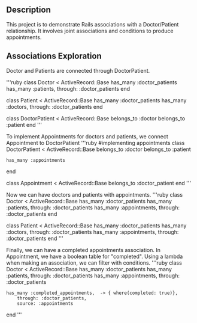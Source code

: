 ## Description ##

This project is to demonstrate Rails associations with a Doctor/Patient relationship. It involves joint associations and conditions to produce appointments.

## Associations Exploration ##
Doctor and Patients are connected through DoctorPatient. 

'''ruby
class Doctor < ActiveRecord::Base
	has_many :doctor_patients
	has_many :patients, through: :doctor_patients
end

class Patient < ActiveRecord::Base
	has_many :doctor_patients
	has_many :doctors, through: :doctor_patients
end

class DoctorPatient < ActiveRecord::Base
	belongs_to :doctor
	belongs_to :patient
end
'''

To implement Appointments for doctors and patients, we connect Appointment to DoctorPatient
'''ruby
#implementing appointments
class DoctorPatient < ActiveRecord::Base
	belongs_to :doctor
	belongs_to :patient

	has_many :appointments
end

class Appointment < ActiveRecord::Base
	belongs_to :doctor_patient
end
'''

Now we can have doctors and patients with appointments. 
'''ruby
class Doctor < ActiveRecord::Base
	has_many :doctor_patients
	has_many :patients, through: :doctor_patients
	has_many :appointments, through: :doctor_patients
end

class Patient < ActiveRecord::Base
	has_many :doctor_patients
	has_many :doctors, through: :doctor_patients
	has_many :appointments, through: :doctor_patients
end
'''

Finally, we can have a completed appointments association. In Appointment, we have a boolean table for "completed". Using a lambda when making an association, we can filter with conditions.
'''ruby
class Doctor < ActiveRecord::Base
	has_many :doctor_patients
	has_many :patients, through: :doctor_patients
	has_many :appointments, through: :doctor_patients


	has_many :completed_appointments,  -> { where(completed: true)}, 
		through: :doctor_patients,
		source: :appointments
end
'''